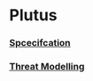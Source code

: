 # Plutus
### [Spcecifcation](resources/as3-spec.pdf)

### [Threat Modelling](resources/ThreatModelling.pdf)
